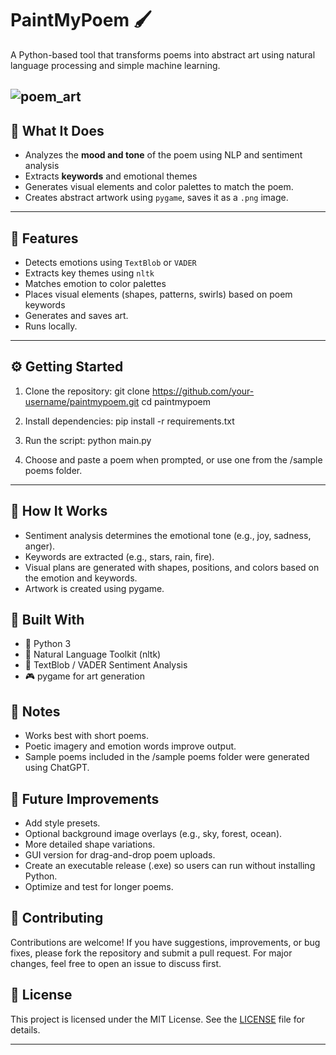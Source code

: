 # PaintMyPoem 🖌️

A Python-based tool that transforms poems into abstract art using natural language processing and simple machine learning.

![poem_art](https://github.com/user-attachments/assets/60fdc8a4-0eb6-441e-894c-03a7712a3f51)
---

## 📝 What It Does
- Analyzes the **mood and tone** of the poem using NLP and sentiment analysis
- Extracts **keywords** and emotional themes
- Generates visual elements and color palettes to match the poem.
- Creates abstract artwork using `pygame`, saves it as a `.png` image.

---

## 🚀 Features
- Detects emotions using `TextBlob` or `VADER`
- Extracts key themes using `nltk`
- Matches emotion to color palettes
- Places visual elements (shapes, patterns, swirls) based on poem keywords
- Generates and saves art.
- Runs locally.

---

## ⚙️ Getting Started
1. Clone the repository:
git clone https://github.com/your-username/paintmypoem.git
cd paintmypoem

2. Install dependencies:
pip install -r requirements.txt

3. Run the script:
python main.py

4. Choose and paste a poem when prompted, or use one from the /sample poems folder.
 
 ---

## 🧠 How It Works
- Sentiment analysis determines the emotional tone (e.g., joy, sadness, anger).
- Keywords are extracted (e.g., stars, rain, fire).
- Visual plans are generated with shapes, positions, and colors based on the emotion and keywords.
- Artwork is created using pygame.

## 🧰 Built With
- 🐍 Python 3
- 🧠 Natural Language Toolkit (nltk)
- 💬 TextBlob / VADER Sentiment Analysis
- 🎮 pygame for art generation

## 📌 Notes
- Works best with short poems.
- Poetic imagery and emotion words improve output.
- Sample poems included in the /sample poems folder were generated using ChatGPT.

## 🔮 Future Improvements
- Add style presets.
- Optional background image overlays (e.g., sky, forest, ocean).
- More detailed shape variations.
- GUI version for drag-and-drop poem uploads.
- Create an executable release (.exe) so users can run without installing Python.
- Optimize and test for longer poems.

## 🤝 Contributing
Contributions are welcome! If you have suggestions, improvements, or bug fixes, please fork the repository and submit a pull request. For major changes, feel free to open an issue to discuss first.

## 📄 License
This project is licensed under the MIT License. See the [LICENSE](LICENSE) file for details.

---

